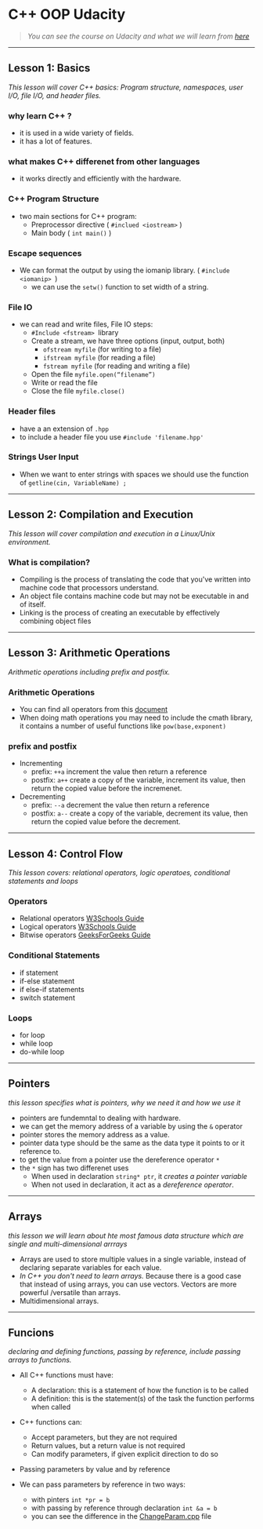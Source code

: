 # C++ OOP Udacity

> *You can see the course on Udacity and what we will learn from [here](https://www.udacity.com/course/c-for-programmers--ud210)*

---
## Lesson 1: Basics

*This lesson will cover C++ basics: Program structure, namespaces, user I/O, file I/O, and header files.*


### why learn C++ ?

- it is used in a wide variety of fields.
- it has a lot of features.

### what makes C++ differenet from other languages

- it works directly and efficiently with the hardware.


### C++ Program Structure

- two main sections for C++ program:
  - Preprocessor directive ( `#inclued <iostream>` )
  - Main body ( `int main()` )


### Escape sequences
- We can format the output by using the iomanip library. ( `#include <iomanip> `)
  - we can use the ` setw() ` function to set width of a string.

### File IO
- we can read and write files, File IO steps:
  - `#Include <fstream> `library 
  - Create a stream, we have three options (input, output, both)
      - `ofstream myfile` (for writing to a file)
      - `ifstream myfile` (for reading a file)
      - `fstream myfile`  (for reading and writing a file)
  - Open the file  `myfile.open(“filename”) `
  - Write or read the file
  - Close the file `myfile.close()`


###  Header files
- have a an extension of `.hpp`
- to include a header file you use `#include 'filename.hpp'`


### Strings User Input
- When we want to enter strings with spaces we should use the function of `getline(cin, VariableName) ;`

---
## Lesson 2: Compilation and Execution

*This lesson will cover compilation and execution in a Linux/Unix environment.*

### What is compilation?
- Compiling is the process of translating the code that you've written into machine code that processors understand.
- An object file contains machine code but may not be executable in and of itself.
- Linking is the process of creating an executable by effectively combining object files

---
## Lesson 3: Arithmetic Operations

*Arithmetic operations including prefix and postfix.*

### Arithmetic Operations 
- You can find all operators from this [document](http://www.cplusplus.com/doc/tutorial/operators/)
- When doing math operations you may need to include the cmath library, it contains a number of useful functions like `pow(base,exponent) `

### prefix and postfix
- Incrementing
  - prefix: `++a` increment the value then return a reference 
  - postfix: `a++` create a copy of the variable, increment its value, then return the copied value before the incremenet.
- Decrementing
  - prefix: `--a` decrement the value then return a reference 
  - postfix: `a--` create a copy of the variable, decrement its value, then return the copied value before the decrement.

---
## Lesson 4: Control Flow
*This lesson covers: relational operators, logic operatoes, conditional statements and loops*

### Operators
- Relational operators [W3Schools Guide](https://www.w3schools.com/cpp/cpp_operators_comparison.asp)
- Logical operators [W3Schools Guide](https://www.w3schools.com/cpp/cpp_operators_logical.asp)
- Bitwise operators [GeeksForGeeks Guide](https://www.geeksforgeeks.org/bitwise-operators-in-c-cpp/)

### Conditional Statements
- if statement
- if-else statement
- if else-if statements
- switch statement


### Loops
- for loop
- while loop
- do-while loop

---
## Pointers
*this lesson specifies what is pointers, why we need it and how we use it*

- pointers are fundemntal to dealing with hardware.
- we can get the memory address of a variable by using the `&` operator
- pointer stores the memory address as a value.
- pointer data type should be the same as the data type it points to or it reference to.
- to get the value from a pointer use the dereference operator `*`
- the `*` sign has two differenet uses 
  - When used in declaration `string* ptr`, it *creates a pointer variable*
  - When not used in declaration, it act as a *dereference operator*.

---
## Arrays
*this lesson we will learn about hte most famous data structure which are single and multi-dimensional arrrays*

- Arrays are used to store multiple values in a single variable, instead of declaring separate variables for each value.
- *In C++ you don't need to learn arrays.* Because there is a good case that instead of using arrays, you can use vectors. Vectors are more powerful /versatile than arrays.
- Multidimensional arrays.

---
## Funcions
*declaring and defining functions, passing by reference, include passing arrays to functions.*

- All C++ functions must have:
  - A declaration: this is a statement of how the function is to be called
  - A definition: this is the statement(s) of the task the function performs when called


- C++ functions can:
  - Accept parameters, but they are not required
  - Return values, but a return value is not required
  - Can modify parameters, if given explicit direction to do so
- Passing parameters by value and by reference
- We can pass parameters by reference in two ways:
  - with pinters `int *pr = b`
  - with passing by reference through declaration `int &a = b`
  - you can see the difference in the [ChangeParam.cpp](https://github.com/muhamedyoussry/CPP-OOP-Udacity/blob/main/Lesson%207%20Quizes/ChangeParam.cpp) file

